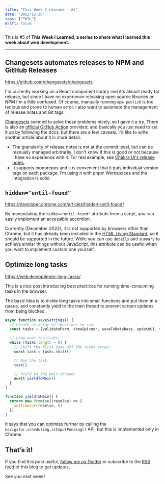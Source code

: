 ```yaml
---
title: "This Week I Learned - #5"
date: "2022-12-26"
tags: ["TWIL"]
draft: false
---
```


This is #5 of **This Week I Learned**, **a series to share what I learned this week about web development.**

---

## Changesets automates releases to NPM and GitHub Releases

https://github.com/changesets/changesets

I'm currently working on a React component library and it's almost ready for release, but since I have no experience releasing open source libraries on NPM I'm a little confused. Of course, manually running `npm publish` is too tedious and prone to human error. I also want to automate the management of release notes and Git tags.

[Changesets](https://github.com/changesets/changesets) seemed to solve these problems nicely, so I gave it a try. There is also an [official GitHub Action](https://github.com/changesets/action) provided, and basically you just need to set it up by following the docs, but there are a few caveats. I'd like to write another article about it in more detail.

- The granularity of release notes is not at the commit level, but can be manually managed arbitrarily. I don't know if this is good or not because I have no experience with it. For real example, see [Chakra UI's release notes](https://github.com/chakra-ui/chakra-ui/releases).
- It supports monorepos and it is convenient that it puts individual version tags on each package. I'm using it with pnpm Workspaces and the integration is solid.

## `hidden="until-found"`

https://developer.chrome.com/articles/hidden-until-found/

By manipulating the `hidden="until-found"` attribute from a script, you can easily implement an accessible accordion.

Currently (December 2022), it is not supported by browsers other than Chrome, but it has already been included in the [HTML Living Standard](https://html.spec.whatwg.org/multipage/interaction.html#the-hidden-attribute), so it should be supported in the future. While you can use `details` and `summary` to achieve similar things without JavaScript, this attribute can be useful when you want to implement custom one yourself.

## Optimize long tasks

https://web.dev/optimize-long-tasks/

This is a nice post introducing best practices for running time-consuming tasks in the browser.

The basic idea is to divide long tasks into small functions and put them in a queue, and constantly yield to the main thread to prevent screen updates from being blocked.

```js
async function saveSettings() {
  // Create an array of functions to run:
  const tasks = [validateForm, showSpinner, saveToDatabase, updateUI, sendAnalytics]

  // Loop over the tasks:
  while (tasks.length > 0) {
    // Shift the first task off the tasks array:
    const task = tasks.shift()

    // Run the task:
    task()

    // Yield to the main thread:
    await yieldToMain()
  }
}

function yieldToMain() {
  return new Promise((resolve) => {
    setTimeout(resolve, 0)
  })
}
```

It says that you can optimize further by calling the `navigator.scheduling.isInputPending()` API, but this is implemented only in Chrome.

## That’s it!

If you find this post useful, [follow me on Twitter](https://twitter.com/MatsuraYuma) or subscribe to the [RSS feed](https://sabigara.com/feed.xml) of this blog to get updates.

See you next week!
